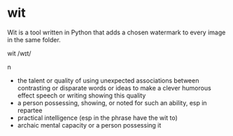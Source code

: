 wit
===

Wit is a tool written in Python that adds a chosen watermark to every image in the same folder.



wit /wɪt/


n
- the talent or quality of using unexpected associations between contrasting or disparate words or ideas to make a clever humorous effect
speech or writing showing this quality
- a person possessing, showing, or noted for such an ability, esp in repartee
- practical intelligence (esp in the phrase have the wit to)
- archaic mental capacity or a person possessing it

